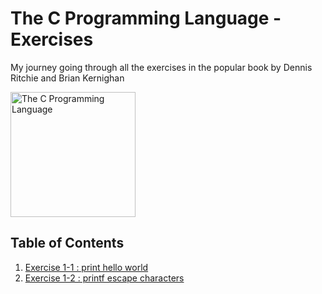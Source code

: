 # The C Programming Language - Exercises
My journey going through all the exercises in the popular book by Dennis Ritchie and Brian Kernighan 

<image src="assets/TheCProgrammingLanguageBook.png" alt="The C Programming Language" height=200 />

## Table of Contents
1. [Exercise 1-1 : print hello world](exercises/exercise1-1.md)
2. [Exercise 1-2 : printf escape characters]()
